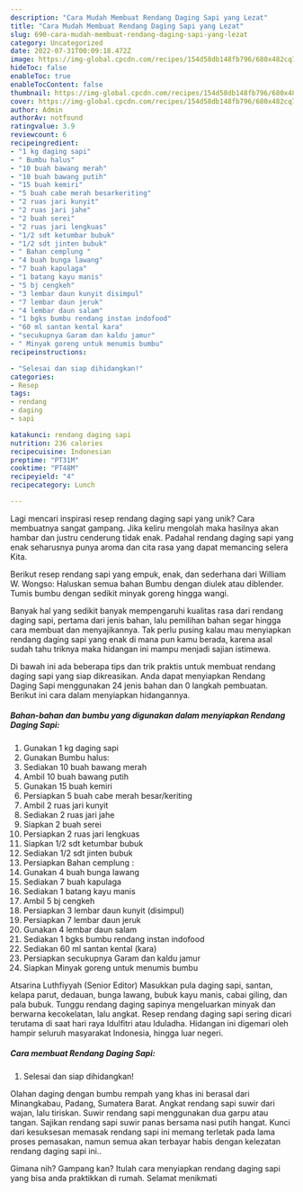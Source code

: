 ```yaml
---
description: "Cara Mudah Membuat Rendang Daging Sapi yang Lezat"
title: "Cara Mudah Membuat Rendang Daging Sapi yang Lezat"
slug: 690-cara-mudah-membuat-rendang-daging-sapi-yang-lezat
category: Uncategorized
date: 2022-07-31T00:09:18.472Z
image: https://img-global.cpcdn.com/recipes/154d58db148fb796/680x482cq70/rendang-daging-sapi-foto-resep-utama.jpg
hideToc: false
enableToc: true
enableTocContent: false
thumbnail: https://img-global.cpcdn.com/recipes/154d58db148fb796/680x482cq70/rendang-daging-sapi-foto-resep-utama.jpg
cover: https://img-global.cpcdn.com/recipes/154d58db148fb796/680x482cq70/rendang-daging-sapi-foto-resep-utama.jpg
author: Admin
authorAv: notfound
ratingvalue: 3.9
reviewcount: 6
recipeingredient:
- "1 kg daging sapi"
- " Bumbu halus"
- "10 buah bawang merah"
- "10 buah bawang putih"
- "15 buah kemiri"
- "5 buah cabe merah besarkeriting"
- "2 ruas jari kunyit"
- "2 ruas jari jahe"
- "2 buah serei"
- "2 ruas jari lengkuas"
- "1/2 sdt ketumbar bubuk"
- "1/2 sdt jinten bubuk"
- " Bahan cemplung "
- "4 buah bunga lawang"
- "7 buah kapulaga"
- "1 batang kayu manis"
- "5 bj cengkeh"
- "3 lembar daun kunyit disimpul"
- "7 lembar daun jeruk"
- "4 lembar daun salam"
- "1 bgks bumbu rendang instan indofood"
- "60 ml santan kental kara"
- "secukupnya Garam dan kaldu jamur"
- " Minyak goreng untuk menumis bumbu"
recipeinstructions:

- "Selesai dan siap dihidangkan!"
categories:
- Resep
tags:
- rendang
- daging
- sapi

katakunci: rendang daging sapi 
nutrition: 236 calories
recipecuisine: Indonesian
preptime: "PT31M"
cooktime: "PT48M"
recipeyield: "4"
recipecategory: Lunch

---
```





Lagi mencari inspirasi resep rendang daging sapi yang unik? Cara membuatnya sangat gampang. Jika keliru mengolah maka hasilnya akan hambar dan justru cenderung tidak enak. Padahal rendang daging sapi yang enak seharusnya punya aroma dan cita rasa yang dapat memancing selera Kita.





Berikut resep rendang sapi yang empuk, enak, dan sederhana dari William W. Wongso: Haluskan semua bahan Bumbu dengan diulek atau diblender. Tumis bumbu dengan sedikit minyak goreng hingga wangi.

Banyak hal yang sedikit banyak mempengaruhi kualitas rasa dari rendang daging sapi, pertama dari jenis bahan, lalu pemilihan bahan segar hingga cara membuat dan menyajikannya. Tak perlu pusing kalau mau menyiapkan rendang daging sapi yang enak di mana pun kamu berada, karena asal sudah tahu triknya maka hidangan ini mampu menjadi sajian istimewa.






Di bawah ini ada beberapa tips dan trik praktis untuk membuat rendang daging sapi yang siap dikreasikan. Anda dapat menyiapkan Rendang Daging Sapi menggunakan 24 jenis bahan dan 0 langkah pembuatan. Berikut ini cara dalam menyiapkan hidangannya.

<!--inarticleads1-->

##### Bahan-bahan dan bumbu yang digunakan dalam menyiapkan Rendang Daging Sapi:

1. Gunakan 1 kg daging sapi
1. Gunakan  Bumbu halus:
1. Sediakan 10 buah bawang merah
1. Ambil 10 buah bawang putih
1. Gunakan 15 buah kemiri
1. Persiapkan 5 buah cabe merah besar/keriting
1. Ambil 2 ruas jari kunyit
1. Sediakan 2 ruas jari jahe
1. Siapkan 2 buah serei
1. Persiapkan 2 ruas jari lengkuas
1. Siapkan 1/2 sdt ketumbar bubuk
1. Sediakan 1/2 sdt jinten bubuk
1. Persiapkan  Bahan cemplung :
1. Gunakan 4 buah bunga lawang
1. Sediakan 7 buah kapulaga
1. Sediakan 1 batang kayu manis
1. Ambil 5 bj cengkeh
1. Persiapkan 3 lembar daun kunyit (disimpul)
1. Persiapkan 7 lembar daun jeruk
1. Gunakan 4 lembar daun salam
1. Sediakan 1 bgks bumbu rendang instan indofood
1. Sediakan 60 ml santan kental (kara)
1. Persiapkan secukupnya Garam dan kaldu jamur
1. Siapkan  Minyak goreng untuk menumis bumbu


Atsarina Luthfiyyah (Senior Editor) Masukkan pula daging sapi, santan, kelapa parut, dedauan, bunga lawang, bubuk kayu manis, cabai giling, dan pala bubuk. Tunggu rendang daging sapinya mengeluarkan minyak dan berwarna kecokelatan, lalu angkat. Resep rendang daging sapi sering dicari terutama di saat hari raya Idulfitri atau Iduladha. Hidangan ini digemari oleh hampir seluruh masyarakat Indonesia, hingga luar negeri. 

<!--inarticleads2-->

##### Cara membuat Rendang Daging Sapi:


1. Selesai dan siap dihidangkan!

Olahan daging dengan bumbu rempah yang khas ini berasal dari Minangkabau, Padang, Sumatera Barat. Angkat rendang sapi suwir dari wajan, lalu tiriskan. Suwir rendang sapi menggunakan dua garpu atau tangan. Sajikan rendang sapi suwir panas bersama nasi putih hangat. Kunci dari kesuksesan memasak rendang sapi ini memang terletak pada lama proses pemasakan, namun semua akan terbayar habis dengan kelezatan rendang daging sapi ini.. 

Gimana nih? Gampang kan? Itulah cara menyiapkan rendang daging sapi yang bisa anda praktikkan di rumah. Selamat menikmati
